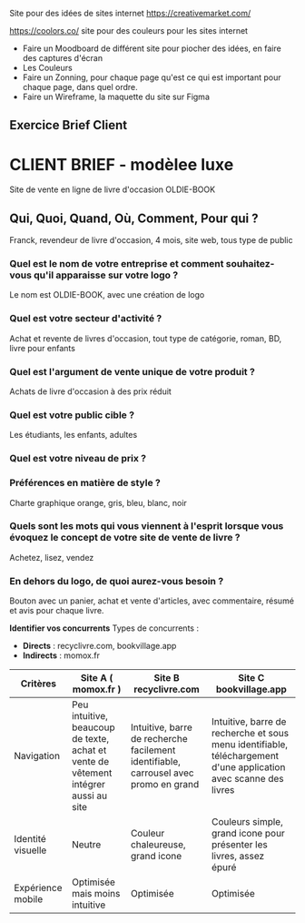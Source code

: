 


Site pour des idées de sites internet https://creativemarket.com/

https://coolors.co/ site pour des couleurs pour les sites internet

 - Faire un Moodboard de différent site pour piocher des idées, en faire des captures d'écran
 - Les Couleurs 
 - Faire un Zonning, pour chaque page qu'est ce qui est important pour chaque page, dans quel ordre.
 - Faire un Wireframe, la maquette du site sur Figma
## Exercice Brief Client


# CLIENT BRIEF - modèlee luxe

  

Site de vente en ligne de livre d'occasion OLDIE-BOOK

## Qui, Quoi, Quand, Où, Comment, Pour qui ?

Franck, revendeur de livre d'occasion, 4 mois, site web, tous type de public

  

### Quel est le nom de votre entreprise et comment souhaitez-vous qu'il apparaisse sur votre logo ?

Le nom est OLDIE-BOOK, avec une création de logo

  

### Quel est votre secteur d'activité ?

Achat et revente de livres d'occasion, tout type de catégorie, roman, BD, livre pour enfants

  
  

### Quel est l'argument de vente unique de votre produit ?

Achats de livre d'occasion à des prix réduit

  
  

### Quel est votre public cible ?

Les étudiants, les enfants, adultes

  
  

### Quel est votre niveau de prix ?

  
  
  

### Préférences en matière de style ?

Charte graphique orange, gris, bleu, blanc, noir

  
  

### Quels sont les mots qui vous viennent à l'esprit lorsque vous évoquez le concept de votre site de vente de livre ?

Achetez, lisez, vendez

  

### En dehors du logo, de quoi aurez-vous besoin ?

Bouton avec un panier, achat et vente d'articles, avec commentaire, résumé et avis pour chaque livre.


**Identifier vos concurrents** 
Types de concurrents :
 - **Directs** : recyclivre.com, bookvillage.app
 - **Indirects** : momox.fr

| Critères          | Site A ( momox.fr )                                                                 | Site B recyclivre.com                                                                | Site C bookvillage.app                                                                                           |
| ----------------- | ----------------------------------------------------------------------------------- | ------------------------------------------------------------------------------------ | ---------------------------------------------------------------------------------------------------------------- |
| Navigation        | Peu intuitive, beaucoup de texte, achat et vente de vêtement intégrer aussi au site | Intuitive, barre de recherche facilement identifiable, carrousel avec promo en grand | Intuitive, barre de recherche et sous menu identifiable, téléchargement d'une application avec scanne des livres |
| Identité visuelle | Neutre                                                                              | Couleur chaleureuse, grand icone                                                     | Couleurs simple, grand icone pour présenter les livres, assez épuré                                              |
| Expérience mobile | Optimisée mais moins intuitive                                                      | Optimisée                                                                            | Optimisée                                                                                                        |








